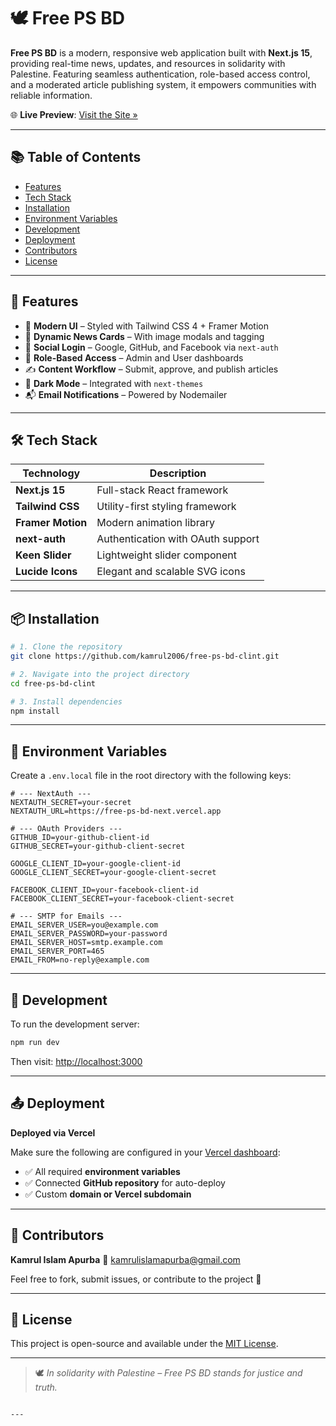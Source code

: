 
# 🕊️ Free PS BD

**Free PS BD** is a modern, responsive web application built with **Next.js 15**, providing real-time news, updates, and resources in solidarity with Palestine. Featuring seamless authentication, role-based access control, and a moderated article publishing system, it empowers communities with reliable information.

🌐 **Live Preview**: [Visit the Site »](https://free-ps-bd-next.vercel.app)

---

## 📚 Table of Contents

- [Features](#-features)
- [Tech Stack](#-tech-stack)
- [Installation](#-installation)
- [Environment Variables](#-environment-variables)
- [Development](#-development)
- [Deployment](#-deployment)
- [Contributors](#-contributors)
- [License](#-license)

---

## 🚀 Features

- 🎨 **Modern UI** – Styled with Tailwind CSS 4 + Framer Motion
- 📰 **Dynamic News Cards** – With image modals and tagging
- 🔐 **Social Login** – Google, GitHub, and Facebook via `next-auth`
- 👥 **Role-Based Access** – Admin and User dashboards
- ✍️ **Content Workflow** – Submit, approve, and publish articles
- 🌙 **Dark Mode** – Integrated with `next-themes`
- 📬 **Email Notifications** – Powered by Nodemailer

---

## 🛠️ Tech Stack

| Technology       | Description                            |
|------------------|----------------------------------------|
| **Next.js 15**   | Full-stack React framework             |
| **Tailwind CSS** | Utility-first styling framework        |
| **Framer Motion**| Modern animation library               |
| **next-auth**    | Authentication with OAuth support      |
| **Keen Slider**  | Lightweight slider component           |
| **Lucide Icons** | Elegant and scalable SVG icons         |

---

## 📦 Installation

```bash
# 1. Clone the repository
git clone https://github.com/kamrul2006/free-ps-bd-clint.git

# 2. Navigate into the project directory
cd free-ps-bd-clint

# 3. Install dependencies
npm install
````

---

## 🔑 Environment Variables

Create a `.env.local` file in the root directory with the following keys:

```env
# --- NextAuth ---
NEXTAUTH_SECRET=your-secret
NEXTAUTH_URL=https://free-ps-bd-next.vercel.app

# --- OAuth Providers ---
GITHUB_ID=your-github-client-id
GITHUB_SECRET=your-github-client-secret

GOOGLE_CLIENT_ID=your-google-client-id
GOOGLE_CLIENT_SECRET=your-google-client-secret

FACEBOOK_CLIENT_ID=your-facebook-client-id
FACEBOOK_CLIENT_SECRET=your-facebook-client-secret

# --- SMTP for Emails ---
EMAIL_SERVER_USER=you@example.com
EMAIL_SERVER_PASSWORD=your-password
EMAIL_SERVER_HOST=smtp.example.com
EMAIL_SERVER_PORT=465
EMAIL_FROM=no-reply@example.com
```

---

## 🧪 Development

To run the development server:

```bash
npm run dev
```

Then visit: [http://localhost:3000](http://localhost:3000)

---

## 📤 Deployment

**Deployed via Vercel**

Make sure the following are configured in your [Vercel dashboard](https://vercel.com):

* ✅ All required **environment variables**
* ✅ Connected **GitHub repository** for auto-deploy
* ✅ Custom **domain or Vercel subdomain**

---

## 👥 Contributors

**Kamrul Islam Apurba**
📧 [kamrulislamapurba@gmail.com](mailto:kamrulislamapurba@gmail.com)

Feel free to fork, submit issues, or contribute to the project 🙌

---

## 📄 License

This project is open-source and available under the [MIT License](LICENSE).

---

> 🕊️ *In solidarity with Palestine – Free PS BD stands for justice and truth.*

```

---


